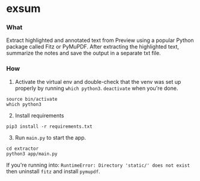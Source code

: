 # exsum
### What
Extract highlighted and annotated text from Preview using a popular Python package called Fitz or PyMuPDF.
After extracting the highlighted text, summarize the notes and save the output in a separate txt file.

### How
1. Activate the virtual env and double-check that the venv was set up properly by running `which python3`.
`deactivate` when you're done.

```
source bin/activate
which python3
```

2. Install requirements
```
pip3 install -r requirements.txt
```

3. Run `main.py` to start the app.
```
cd extractor
python3 app/main.py
```

If you're running into: `RuntimeError: Directory 'static/' does not exist` then uninstall `fitz` and install `pymupdf`.
